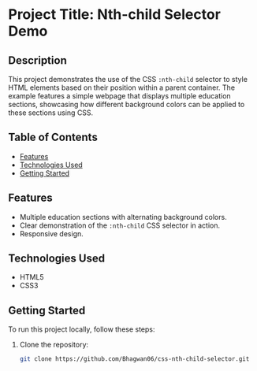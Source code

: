 # Project Title: Nth-child Selector Demo

## Description
This project demonstrates the use of the CSS `:nth-child` selector to style HTML elements based on their position within a parent container. 
The example features a simple webpage that displays multiple education sections, showcasing how different background colors can be applied to these sections using CSS.

## Table of Contents
- [Features](#features)
- [Technologies Used](#technologies-used)
- [Getting Started](#getting-started)


## Features
- Multiple education sections with alternating background colors.
- Clear demonstration of the `:nth-child` CSS selector in action.
- Responsive design.

## Technologies Used
- HTML5
- CSS3

## Getting Started
To run this project locally, follow these steps:

1. Clone the repository:
   ```bash
   git clone https://github.com/Bhagwan06/css-nth-child-selector.git
